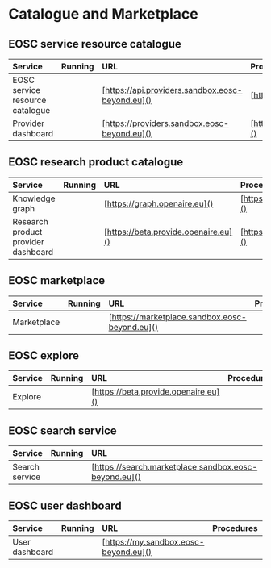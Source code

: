 # Catalogue and Marketplace

## EOSC service resource catalogue

| Service                         | Running | URL                                          | Procedures                                                                                                                                                                           | Owner  |
|:--------------------------------|:--------|:---------------------------------------------|:-------------------------------------------------------------------------------------------------------------------------------------------------------------------------------------|:-------|
| EOSC service resource catalogue |         | [https://api.providers.sandbox.eosc-beyond.eu]() | [https://github.com/madgeek-arc/resource-catalogue-docs]()                                                                                         | Athena |
| Provider dashboard|         | [https://providers.sandbox.eosc-beyond.eu]()     | [https://wiki.eoscfuture.eu/display/PUBLIC/1.3+EOSC+Service+Catalogue%3A+Architecture+and+Interoperability+Guidelines]() | Athena |  

## EOSC research product catalogue

| Service                         | Running | URL                                          | Procedures                                                                                                                                                                           | Owner  |
|:--------------------------------|:--------|:---------------------------------------------|:-------------------------------------------------------------------------------------------------------------------------------------------------------------------------------------|:-------|
| Knowledge graph |         | [https://graph.openaire.eu]() | [https://wiki.eoscfuture.eu/display/PUBLIC/1.2+EOSC+Research+Product+Catalogue%3A+Architecture+and+Interoperability+Guidelines]() | OpenAIRE |
| Research product provider dashboard	 |         |[https://beta.provide.openaire.eu]() | [https://wiki.eoscfuture.eu/display/PUBLIC/1.2+EOSC+Research+Product+Catalogue%3A+Architecture+and+Interoperability+Guidelines]() | OpenAIRE |  

## EOSC marketplace
| Service                         | Running | URL                                          | Procedures                                                                                                                                                                           | Owner  |
|:--------------------------------|:--------|:---------------------------------------------|:-------------------------------------------------------------------------------------------------------------------------------------------------------------------------------------|:-------|
| Marketplace |         | [https://marketplace.sandbox.eosc-beyond.eu]() | | Cyfronet |

## EOSC explore
| Service                         | Running | URL                                          | Procedures                                                                                                                                                                           | Owner  |
|:--------------------------------|:--------|:---------------------------------------------|:-------------------------------------------------------------------------------------------------------------------------------------------------------------------------------------|:-------|
| Explore |         | [https://beta.provide.openaire.eu]() | | OpenAIRE |

## EOSC search service
| Service                         | Running | URL                                          | Procedures                                                                                                                                                                           | Owner  |
|:--------------------------------|:--------|:---------------------------------------------|:-------------------------------------------------------------------------------------------------------------------------------------------------------------------------------------|:-------|
| Search service |         | [https://search.marketplace.sandbox.eosc-beyond.eu]() | | Cyfronet |

## EOSC user dashboard
| Service                         | Running | URL                                          | Procedures                                                                                                                                                                           | Owner  |
|:--------------------------------|:--------|:---------------------------------------------|:-------------------------------------------------------------------------------------------------------------------------------------------------------------------------------------|:-------|
| User dashboard |         | [https://my.sandbox.eosc-beyond.eu]() | | Cyfronet |
